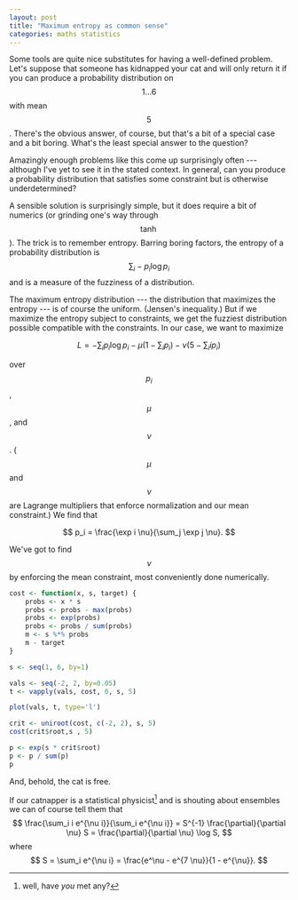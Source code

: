 ```yaml
---
layout: post
title: "Maximum entropy as common sense"
categories: maths statistics
---
```


Some tools are quite nice substitutes for having a well-defined
problem.  Let's suppose that someone has kidnapped your cat and will
only return it if you can produce a probability distribution on
$$1\dots 6$$ with mean $$5$$.  There's the obvious answer, of course,
but that's a bit of a special case and a bit boring.  What's the least
special answer to the question?

Amazingly enough problems like this come up surprisingly often ---
although I've yet to see it in the stated context.  In general, can
you produce a probability distribution that satisfies some constraint
but is otherwise underdetermined?

A sensible solution is surprisingly simple, but it does require a bit
of numerics (or grinding one's way through $$\tanh$$).  The trick is
to remember entropy.  Barring boring factors, the entropy of a
probability distribution is $$ \sum_i -p_i \log p_i $$ and is a
measure of the fuzziness of a distribution.

The maximum entropy distribution --- the distribution that maximizes
the entropy --- is of course the uniform.  (Jensen's inequality.)  But
if we maximize the entropy subject to constraints, we get the fuzziest
distribution possible compatible with the constraints.  In our case,
we want to maximize

$$
L = -\sum_i p_i \log p_i - \mu(1 - \sum_i p_i) - \nu(5 - \sum_i i
p_i)
$$

over $$p_i$$, $$\mu$$, and $$\nu$$.  ($$\mu$$ and $$\nu$$ are Lagrange
multipliers that enforce normalization and our mean constraint.)  We
find that

$$
p_i = \frac{\exp i \nu}{\sum_j \exp j \nu}.
$$

We've got to find $$\nu$$ by enforcing the mean constraint, most
conveniently done numerically.

~~~ R
cost <- function(x, s, target) {
    probs <- x * s
    probs <- probs - max(probs)
    probs <- exp(probs)
    probs <- probs / sum(probs)
    m <- s %*% probs
    m - target
}

s <- seq(1, 6, by=1)

vals <- seq(-2, 2, by=0.05)
t <- vapply(vals, cost, 0, s, 5)

plot(vals, t, type='l')

crit <- uniroot(cost, c(-2, 2), s, 5)
cost(crit$root,s , 5)

p <- exp(s * crit$root)
p <- p / sum(p)
p
~~~

And, behold, the cat is free.

If our catnapper is a statistical physicist[^rudeComment] and is shouting about
ensembles we can of course tell them that
$$
\frac{\sum_i i e^{\nu i}}{\sum_i e^{\nu i}} = S^{-1} \frac{\partial}{\partial \nu} S = \frac{\partial}{\partial \nu} \log S,
$$
where
$$
S = \sum_i e^{\nu i} = \frac{e^\nu - e^{7 \nu}}{1 - e^{\nu}}.
$$

[^rudeComment]: well, have *you* met any?